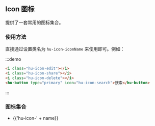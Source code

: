 ## Icon 图标

提供了一套常用的图标集合。

### 使用方法

直接通过设置类名为 `hu-icon-iconName` 来使用即可。例如：

:::demo
```html
<i class="hu-icon-edit"></i>
<i class="hu-icon-share"></i>
<i class="hu-icon-delete"></i>
<hu-button type="primary" icon="hu-icon-search">搜索</hu-button>

```
:::


### 图标集合

<ul class="icon-list">
  <li v-for="name in $icon" :key="name">
    <span>
      <i :class="'hu-icon-' + name"></i>
      <span class="icon-name">{{'hu-icon-' + name}}</span>
    </span>
  </li>
</ul>
